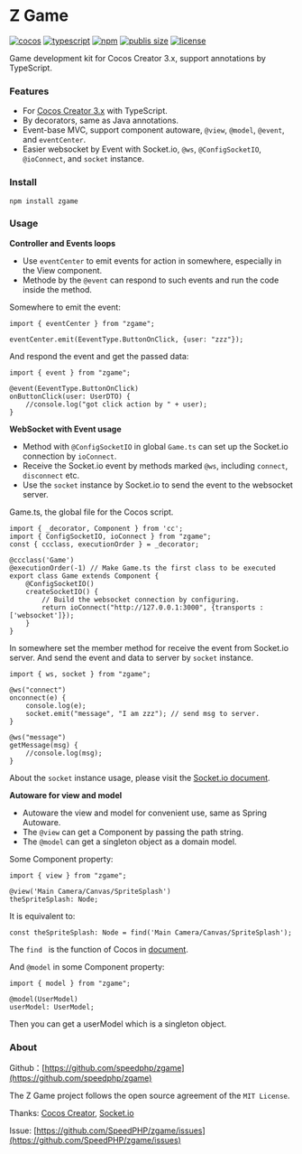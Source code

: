 # Z Game

[![cocos](https://badgen.net/badge/icon/Cocos%20Creator%203.x/black?icon=awesome&label)](https://www.npmjs.com/package/zgame)
[![typescript](https://badgen.net/badge/icon/TypeScript?icon=typescript&label)](https://www.npmjs.com/package/zgame)
[![npm](https://badgen.net/npm/v/zgame?color=cyan)](https://www.npmjs.com/package/zgame)
[![publis size](https://badgen.net/packagephobia/publish/zgame?color=green)](https://www.npmjs.com/package/zgame)
[![license](https://badgen.net/github/license/speedphp/zgame)](https://github.com/SpeedPHP/zgame/blob/main/LICENSE)

Game development kit for Cocos Creator 3.x, support annotations by TypeScript.

### Features

- For [Cocos Creator 3.x](https://www.cocos.com/) with TypeScript.
- By decorators, same as Java annotations.
- Event-base MVC, support component autoware, ```@view```, ```@model```, ```@event```, and ```eventCenter```.
- Easier websocket by Event with Socket.io, ```@ws```, ```@ConfigSocketIO```, ```@ioConnect```, and ```socket``` instance.

### Install

```npm install zgame```

### Usage

**Controller and Events loops**

- Use ```eventCenter``` to emit events for action in somewhere, especially in the View component.
- Methode by the ```@event``` can respond to such events and run the code inside the method.

Somewhere to emit the event:
```
import { eventCenter } from "zgame";

eventCenter.emit(EeventType.ButtonOnClick, {user: "zzz"});
```

And respond the event and get the passed data:
```
import { event } from "zgame";

@event(EeventType.ButtonOnClick)
onButtonClick(user: UserDTO) {
    //console.log("got click action by " + user);
}
```

**WebSocket with Event usage**

- Method with ```@ConfigSocketIO``` in global ```Game.ts``` can set up the Socket.io connection by ```ioConnect```.
- Receive the Socket.io event by methods marked ```@ws```, including ```connect```, ```disconnect``` etc.
- Use the ```socket``` instance by Socket.io to send the event to the websocket server.

Game.ts, the global file for the Cocos script.
```
import { _decorator, Component } from 'cc';
import { ConfigSocketIO, ioConnect } from "zgame";
const { ccclass, executionOrder } = _decorator;

@ccclass('Game')
@executionOrder(-1) // Make Game.ts the first class to be executed
export class Game extends Component {
    @ConfigSocketIO() 
    createSocketIO() { 
        // Build the websocket connection by configuring.
        return ioConnect("http://127.0.0.1:3000", {transports : ['websocket']});
    }
}
```
In somewhere set the member method for receive the event from Socket.io server.
And send the event and data to server by ```socket``` instance.
```
import { ws, socket } from "zgame";

@ws("connect")
onconnect(e) {
    console.log(e);
    socket.emit("message", "I am zzz"); // send msg to server.
}

@ws("message")
getMessage(msg) {
    //console.log(msg);
}
```
About the ```socket``` instance usage, please visit the [Socket.io document](https://socket.io/docs/v4/server-api/#socket).

**Autoware for view and model**

- Autoware the view and model for convenient use, same as Spring Autoware.
- The ```@view``` can get a Component by passing the path string.
- The ```@model``` can get a singleton object as a domain model. 

Some Component property:
```
import { view } from "zgame";

@view('Main Camera/Canvas/SpriteSplash')
theSpriteSplash: Node;
``` 
It is equivalent to:
```
const theSpriteSplash: Node = find('Main Camera/Canvas/SpriteSplash');
```           
The ```find ``` is the function of Cocos in [document](https://docs.cocos.com/creator/3.3/manual/zh/scripting/access-node-component.html#%E5%85%A8%E5%B1%80%E5%90%8D%E5%AD%97%E6%9F%A5%E6%89%BE).

And ```@model``` in some Component property:
```
import { model } from "zgame";

@model(UserModel)
userModel: UserModel;
```
Then you can get a userModel which is a singleton object.


### About

Github：[https://github.com/speedphp/zgame](https://github.com/speedphp/zgame)

The Z Game project follows the open source agreement of the ```MIT License```.

Thanks: [Cocos Creator](https://www.cocos.com/), [Socket.io](https://socket.io/)

Issue: [https://github.com/SpeedPHP/zgame/issues](https://github.com/SpeedPHP/zgame/issues)